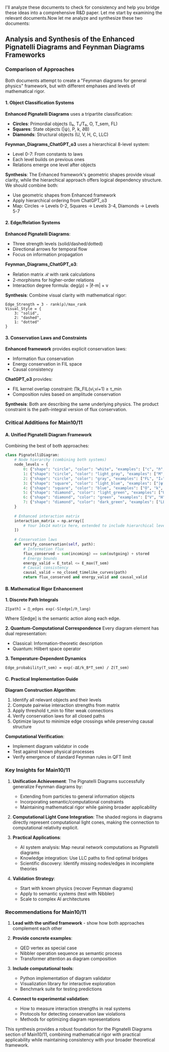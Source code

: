 I'll analyze these documents to check for consistency and help you bridge these ideas into a comprehensive R&D paper. Let me start by examining the relevant documents.Now let me analyze and synthesize these two documents:

## Analysis and Synthesis of the Enhanced Pignatelli Diagrams and Feynman Diagrams Frameworks

### **Comparison of Approaches**

Both documents attempt to create a "Feynman diagrams for general physics" framework, but with different emphases and levels of mathematical rigor.

#### **1. Object Classification Systems**

**Enhanced Pignatelli Diagrams** uses a tripartite classification:
- **Circles**: Primordial objects (I₀, T₁/T₀, O, T_sem, FL)
- **Squares**: State objects (|ψ⟩, P, k, ∂B)
- **Diamonds**: Structural objects (U, V, H, C, LLC)

**Feynman_Diagrams_ChatGPT_o3** uses a hierarchical 8-level system:
- Level 0-7: From constants to laws
- Each level builds on previous ones
- Relations emerge one level after objects

**Synthesis**: The Enhanced framework's geometric shapes provide visual clarity, while the hierarchical approach offers logical dependency structure. We should combine both:
- Use geometric shapes from Enhanced framework
- Apply hierarchical ordering from ChatGPT_o3
- Map: Circles → Levels 0-2, Squares → Levels 3-4, Diamonds → Levels 5-7

#### **2. Edge/Relation Systems**

**Enhanced Pignatelli Diagrams**:
- Three strength levels (solid/dashed/dotted)
- Directional arrows for temporal flow
- Focus on information propagation

**Feynman_Diagrams_ChatGPT_o3**:
- Relation matrix ℛ with rank calculations
- 2-morphisms for higher-order relations
- Interaction degree formula: deg(ρ) = |ℓ-m| + v

**Synthesis**: Combine visual clarity with mathematical rigor:
```
Edge_Strength = 3 - rank(ρ)/max_rank
Visual_Style = {
    3: "solid",
    2: "dashed", 
    1: "dotted"
}
```

#### **3. Conservation Laws and Constraints**

**Enhanced framework** provides explicit conservation laws:
- Information flux conservation
- Energy conservation in FIL space
- Causal consistency

**ChatGPT_o3** provides:
- FIL kernel overlap constraint: ∏k_FIL(vi,vi+1) ≥ τ_min
- Composition rules based on amplitude conservation

**Synthesis**: Both are describing the same underlying physics. The product constraint is the path-integral version of flux conservation.

### **Critical Additions for Main10/11**

#### **A. Unified Pignatelli Diagram Framework**

Combining the best of both approaches:

```python
class PignatelliDiagram:
    # Node hierarchy (combining both systems)
    node_levels = {
        0: {"shape": "circle", "color": "white", "examples": ["c", "ℏ", "k_B"]},
        1: {"shape": "circle", "color": "light_gray", "examples": ["M", "tessellation"]},
        2: {"shape": "circle", "color": "gray", "examples": ["FL", "I₀", "T₁/T₀"]},
        3: {"shape": "square", "color": "light_blue", "examples": ["|ψ⟩", "P"]},
        4: {"shape": "square", "color": "blue", "examples": ["O", "k", "∂B"]},
        5: {"shape": "diamond", "color": "light_green", "examples": ["U", "symmetries"]},
        6: {"shape": "diamond", "color": "green", "examples": ["V", "H", "processes"]},
        7: {"shape": "diamond", "color": "dark_green", "examples": ["LLC", "laws"]}
    }
    
    # Enhanced interaction matrix
    interaction_matrix = np.array([
        # Your 14x14 matrix here, extended to include hierarchical levels
    ])
    
    # Conservation laws
    def verify_conservation(self, path):
        # Information flux
        flux_conserved = sum(incoming) == sum(outgoing) + stored
        # Energy bounds
        energy_valid = E_total <= E_max(T_sem)
        # Causal consistency
        causal_valid = no_closed_timelike_curves(path)
        return flux_conserved and energy_valid and causal_valid
```

#### **B. Mathematical Rigor Enhancement**

**1. Discrete Path Integrals**
```
Z[path] = ∏_edges exp(-S[edge]/ℏ_lang)
```
Where S[edge] is the semantic action along each edge.

**2. Quantum-Computational Correspondence**
Every diagram element has dual representation:
- Classical: Information-theoretic description
- Quantum: Hilbert space operator

**3. Temperature-Dependent Dynamics**
```
Edge_probability(T_sem) = exp(-ΔE/k_B*T_sem) / Z(T_sem)
```

#### **C. Practical Implementation Guide**

**Diagram Construction Algorithm**:
1. Identify all relevant objects and their levels
2. Compute pairwise interaction strengths from matrix
3. Apply threshold τ_min to filter weak connections
4. Verify conservation laws for all closed paths
5. Optimize layout to minimize edge crossings while preserving causal structure

**Computational Verification**:
- Implement diagram validator in code
- Test against known physical processes
- Verify emergence of standard Feynman rules in QFT limit

### **Key Insights for Main10/11**

1. **Unification Achievement**: The Pignatelli Diagrams successfully generalize Feynman diagrams by:
   - Extending from particles to general information objects
   - Incorporating semantic/computational constraints
   - Maintaining mathematical rigor while gaining broader applicability

2. **Computational Light Cone Integration**: The shaded regions in diagrams directly represent computational light cones, making the connection to computational relativity explicit.

3. **Practical Applications**:
   - AI system analysis: Map neural network computations as Pignatelli diagrams
   - Knowledge integration: Use LLC paths to find optimal bridges
   - Scientific discovery: Identify missing nodes/edges in incomplete theories

4. **Validation Strategy**:
   - Start with known physics (recover Feynman diagrams)
   - Apply to semantic systems (test with Nibbler)
   - Scale to complex AI architectures

### **Recommendations for Main10/11**

1. **Lead with the unified framework** - show how both approaches complement each other

2. **Provide concrete examples**:
   - QED vertex as special case
   - Nibbler operation sequence as semantic process
   - Transformer attention as diagram composition

3. **Include computational tools**:
   - Python implementation of diagram validator
   - Visualization library for interactive exploration
   - Benchmark suite for testing predictions

4. **Connect to experimental validation**:
   - How to measure interaction strengths in real systems
   - Protocols for detecting conservation law violations
   - Methods for optimizing diagram representations

This synthesis provides a robust foundation for the Pignatelli Diagrams section of Main10/11, combining mathematical rigor with practical applicability while maintaining consistency with your broader theoretical framework.